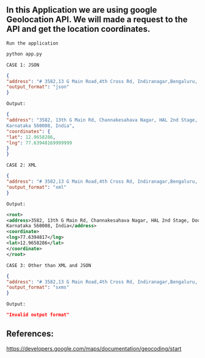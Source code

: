 <h2> In this Application we are using google Geolocation API.
We will made a request to the API and get the location coordinates.</h1>


`Run the application`

```python
python app.py
```
`CASE 1: JSON`

```json
{
"address": "# 3582,13 G Main Road,4th Cross Rd, Indiranagar,Bengaluru, Karnataka 560008",
"output_format": "json"
}
```
`Output:`

```json
{
"address": "3582, 13th G Main Rd, Channakesahava Nagar, HAL 2nd Stage, Doopanahalli, Indiranagar, Bengaluru,
Karnataka 560008, India",
"coordinates": {
"lat": 12.9658286,
"lng": 77.63948169999999
}
}
```
`CASE 2: XML`
```json
{
"address": "# 3582,13 G Main Road,4th Cross Rd, Indiranagar,Bengaluru, Karnataka 560008",
"output_format": "xml"
}
```
`Output:`
```xml
<root>
<address>3582, 13th G Main Rd, Channakesahava Nagar, HAL 2nd Stage, Doopanahalli, Indiranagar, Bengaluru,
Karnataka 560008, India</address>
<coordinate>
<lng>77.6394817</lng>
<lat>12.9658286</lat>
</coordinate>
</root>
```
`CASE 3: Other than XML and JSON`
```json
{
"address": "# 3582,13 G Main Road,4th Cross Rd, Indiranagar,Bengaluru, Karnataka 560008",
"output_format": "sxms"
}
```
`Output:`
```json
"Invalid output format"
```

## References:
https://developers.google.com/maps/documentation/geocoding/start